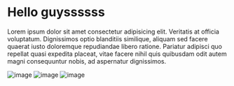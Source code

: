 <!DOCTYPE html>
<html>
<head>
        <title>Universidade do Atacado</title>
</head>

<body>
    <h1>Hello guyssssss</h1>
    <p>Lorem ipsum dolor sit amet consectetur adipisicing elit. Veritatis at officia voluptatum. Dignissimos optio blanditiis similique, aliquam sed facere quaerat iusto doloremque repudiandae libero ratione. Pariatur adipisci quo repellat quasi expedita placeat, vitae facere nihil quis quibusdam odit autem magni consequuntur nobis, ad aspernatur dignissimos. </p>
       <img src="/img/logo tela de entrada uda pret.png" alt="image">
       <img src="img/logo tela de entrada uda pret.png" alt="image">
       <img src="../project1/img/" alt="image">
</body>
</html>
